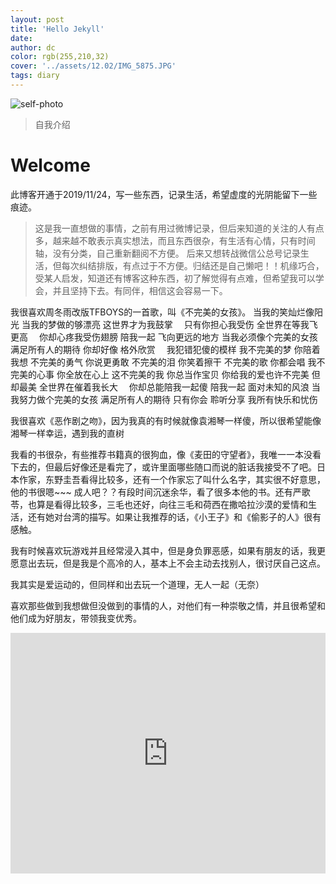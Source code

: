 ```yaml
---
layout: post
title: 'Hello Jekyll'
date: 
author: dc
color: rgb(255,210,32)
cover: '../assets/12.02/IMG_5875.JPG'
tags: diary
---
```


![self-photo](assets/12.02/IMG_5875.JPG)

> 自我介绍

# Welcome

此博客开通于2019/11/24，写一些东西，记录生活，希望虚度的光阴能留下一些痕迹。
>这是我一直想做的事情，之前有用过微博记录，但后来知道的关注的人有点多，越来越不敢表示真实想法，而且东西很杂，有生活有心情，只有时间轴，没有分类，自己重新翻阅不方便。 后来又想转战微信公总号记录生活，但每次纠结排版，有点过于不方便。归结还是自己懒吧！！机缘巧合，受某人启发，知道还有博客这种东西，初了解觉得有点难，但希望我可以学会，并且坚持下去。有同伴，相信这会容易一下。

我很喜欢周冬雨改版TFBOYS的一首歌，叫《不完美的女孩》。
当我的笑灿烂像阳光 
当我的梦做的够漂亮 
这世界才为我鼓掌　
只有你担心我受伤 
全世界在等我飞更高　
你却心疼我受伤翅膀 
陪我一起 飞向更远的地方 
当我必须像个完美的女孩　
满足所有人的期待 
你却好像 格外欣赏　
我犯错犯傻的模样
我不完美的梦 你陪着我想 
不完美的勇气 你说更勇敢 
不完美的泪 你笑着擦干 
不完美的歌 你都会唱 
我不完美的心事 你全放在心上 
这不完美的我 你总当作宝贝 
你给我的爱也许不完美 但却最美
全世界在催着我长大　
你却总能陪我一起傻 
陪我一起 面对未知的风浪 
当我努力做个完美的女孩 
满足所有人的期待 
只有你会 聆听分享 
我所有快乐和忧伤　

我很喜欢《恶作剧之吻》，因为我真的有时候就像袁湘琴一样傻，所以很希望能像湘琴一样幸运，遇到我的直树

我看的书很杂，有些推荐书籍真的很狗血，像《麦田的守望者》，我唯一一本没看下去的，但最后好像还是看完了，或许里面哪些随口而说的脏话我接受不了吧。日本作家，东野圭吾看得比较多，还有一个作家忘了叫什么名字，其实很不好意思，他的书很嗯~~~ 成人吧？？有段时间沉迷余华，看了很多本他的书。还有严歌苓，也算是看得比较多，三毛也还好，向往三毛和荷西在撒哈拉沙漠的爱情和生活，还有她对台湾的描写。如果让我推荐的话，《小王子》和《偷影子的人》很有感触。

我有时候喜欢玩游戏并且经常浸入其中，但是身负罪恶感，如果有朋友的话，我更愿意出去玩，但是我是个高冷的人，基本上不会主动去找别人，很讨厌自己这点。

我其实是爱运动的，但同样和出去玩一个道理，无人一起（无奈）

喜欢那些做到我想做但没做到的事情的人，对他们有一种崇敬之情，并且很希望和他们成为好朋友，带领我变优秀。

<iframe type="text/html" width="100%" height="385" src="http://www.youtube.com/embed/gfmjMWjn-Xg" frameborder="0"></iframe>
